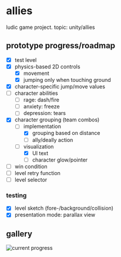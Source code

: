 # allies
ludic game project. topic: unity/allies

## prototype progress/roadmap
- [x] test level
- [x] physics-based 2D controls
  - [x] movement
  - [x] jumping only when touching ground
- [x] character-specific jump/move values
- [ ] character abilities
  - [ ] rage: dash/fire
  - [ ] anxiety: freeze
  - [ ] depression: tears
- [x] character grouping (team combos)
  - [ ] implementation
    - [x] grouping based on distance
    - [ ] ally/deally action
  - [ ] visualization
    - [x] UI text
    - [ ] character glow/pointer
- [ ] win condition
- [ ] level retry function
- [ ] level selector

### testing
- [x] level sketch (fore-/background/collision)
- [x] presentation mode: parallax view

## gallery
![current progress](https://i.imgur.com/XIqtzH6.gif)
